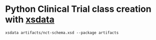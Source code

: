 # Python Clinical Trial class creation with [xsdata](https://github.com/tefra/xsdata)

```shell
xsdata artifacts/nct-schema.xsd --package artifacts
```

